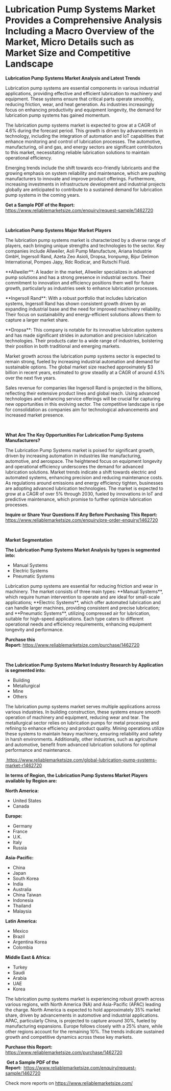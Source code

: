 <p><h1>Lubrication Pump Systems Market Provides a Comprehensive Analysis Including a Macro Overview of the Market, Micro Details such as Market Size and Competitive Landscape</h1></p><p><strong>Lubrication Pump Systems Market Analysis and Latest Trends</strong></p>
<p><p>Lubrication pump systems are essential components in various industrial applications, providing effective and efficient lubrication to machinery and equipment. These systems ensure that critical parts operate smoothly, reducing friction, wear, and heat generation. As industries increasingly focus on enhancing productivity and equipment longevity, the demand for lubrication pump systems has gained momentum.</p><p>The lubrication pump systems market is expected to grow at a CAGR of 4.6% during the forecast period. This growth is driven by advancements in technology, including the integration of automation and IoT capabilities that enhance monitoring and control of lubrication processes. The automotive, manufacturing, oil and gas, and energy sectors are significant contributors to this market, necessitating reliable lubrication solutions to maintain operational efficiency. </p><p>Emerging trends include the shift towards eco-friendly lubricants and the growing emphasis on system reliability and maintenance, which are pushing manufacturers to innovate and improve product offerings. Furthermore, increasing investments in infrastructure development and industrial projects globally are anticipated to contribute to a sustained demand for lubrication pump systems in the coming years.</p></p>
<p><strong>Get a Sample PDF of the Report:&nbsp;</strong> <a href="https://www.reliablemarketsize.com/enquiry/request-sample/1462720?utm_campaign=2944&utm_medium=2&utm_source=Github&utm_content=ia&utm_term=12042025&utm_id=lubrication-pump-systems">https://www.reliablemarketsize.com/enquiry/request-sample/1462720</a></p>
<p>&nbsp;</p>
<p><strong>Lubrication Pump Systems Major Market Players</strong></p>
<p><p>The lubrication pump systems market is characterized by a diverse range of players, each bringing unique strengths and technologies to the sector. Key companies include Allweiler, Aoli Pump Manufacture, Ariana Industrie GmbH, Ingersoll Rand, Azeta Zeo Asioli, Dropsa, Ironpump, Bijur Delimon International, Pompes Japy, Rdc Rodicar, and Rutschi Fluid.</p><p>**Allweiler**: A leader in the market, Allweiler specializes in advanced pump solutions and has a strong presence in industrial sectors. Their commitment to innovation and efficiency positions them well for future growth, particularly as industries seek to enhance lubrication processes. </p><p>**Ingersoll Rand**: With a robust portfolio that includes lubrication systems, Ingersoll Rand has shown consistent growth driven by an expanding industrial base and the need for improved machinery reliability. Their focus on sustainability and energy-efficient solutions allows them to capture a larger market share.</p><p>**Dropsa**: This company is notable for its innovative lubrication systems and has made significant strides in automation and precision lubrication technologies. Their products cater to a wide range of industries, bolstering their position in both traditional and emerging markets.</p><p>Market growth across the lubrication pump systems sector is expected to remain strong, fueled by increasing industrial automation and demand for sustainable options. The global market size reached approximately $3 billion in recent years, estimated to grow steadily at a CAGR of around 4.5% over the next five years.</p><p>Sales revenue for companies like Ingersoll Rand is projected in the billions, reflecting their extensive product lines and global reach. Using advanced technologies and enhancing service offerings will be crucial for capturing new opportunities in this evolving sector. The competitive landscape is ripe for consolidation as companies aim for technological advancements and increased market presence.</p></p>
<p>&nbsp;</p>
<p><strong>What Are The Key Opportunities For Lubrication Pump Systems Manufacturers?</strong></p>
<p><p>The Lubrication Pump Systems market is poised for significant growth, driven by increasing automation in industries like manufacturing, automotive, and aerospace. The heightened focus on equipment longevity and operational efficiency underscores the demand for advanced lubrication solutions. Market trends indicate a shift towards electric and automated systems, enhancing precision and reducing maintenance costs. As regulations around emissions and energy efficiency tighten, businesses are adopting advanced lubrication technologies. The market is expected to grow at a CAGR of over 5% through 2030, fueled by innovations in IoT and predictive maintenance, which promise to further optimize lubrication processes.</p></p>
<p><strong>Inquire or Share Your Questions If Any Before Purchasing This Report:</strong> <a href="https://www.reliablemarketsize.com/enquiry/pre-order-enquiry/1462720?utm_campaign=2944&utm_medium=2&utm_source=Github&utm_content=ia&utm_term=12042025&utm_id=lubrication-pump-systems">https://www.reliablemarketsize.com/enquiry/pre-order-enquiry/1462720</a></p>
<p>&nbsp;</p>
<p><strong>Market Segmentation</strong></p>
<p><strong>The Lubrication Pump Systems Market Analysis by types is segmented into:</strong></p>
<p><ul><li>Manual Systems</li><li>Electric Systems</li><li>Pneumatic Systems</li></ul></p>
<p><p>Lubrication pump systems are essential for reducing friction and wear in machinery. The market consists of three main types: **Manual Systems**, which require human intervention to operate and are ideal for small-scale applications; **Electric Systems**, which offer automated lubrication and can handle larger machines, providing consistent and precise lubrication; and **Pneumatic Systems**, utilizing compressed air for lubrication, suitable for high-speed applications. Each type caters to different operational needs and efficiency requirements, enhancing equipment longevity and performance.</p></p>
<p><strong>Purchase this Report:&nbsp;</strong><a href="https://www.reliablemarketsize.com/purchase/1462720?utm_campaign=2944&utm_medium=2&utm_source=Github&utm_content=ia&utm_term=12042025&utm_id=lubrication-pump-systems">https://www.reliablemarketsize.com/purchase/1462720</a></p>
<p>&nbsp;</p>
<p><strong>The Lubrication Pump Systems Market Industry Research by Application is segmented into:</strong></p>
<p><ul><li>Building</li><li>Metallurgical</li><li>Mine</li><li>Others</li></ul></p>
<p><p>The lubrication pump systems market serves multiple applications across various industries. In building construction, these systems ensure smooth operation of machinery and equipment, reducing wear and tear. The metallurgical sector relies on lubrication pumps for metal processing and refining to enhance efficiency and product quality. Mining operations utilize these systems to maintain heavy machinery, ensuring reliability and safety in harsh environments. Additionally, other industries, such as agriculture and automotive, benefit from advanced lubrication solutions for optimal performance and maintenance.</p></p>
<p><a href="https://www.reliablemarketsize.com/global-lubrication-pump-systems-market-r1462720?utm_campaign=2944&utm_medium=2&utm_source=Github&utm_content=ia&utm_term=12042025&utm_id=lubrication-pump-systems">&nbsp;https://www.reliablemarketsize.com/global-lubrication-pump-systems-market-r1462720</a></p>
<p><strong>In terms of Region, the Lubrication Pump Systems Market Players available by Region are:</strong></p>
<p>
    <p> <strong> North America: </strong>
        <ul>
            <li>United States</li>
            <li>Canada</li>
        </ul>
        </p> 
    <p> <strong> Europe: </strong>
        <ul>
            <li>Germany</li>
            <li>France</li>
            <li>U.K.</li>
            <li>Italy</li>
            <li>Russia</li>
        </ul>
        </p> 
    <p> <strong> Asia-Pacific: </strong>
        <ul>
            <li>China</li>
            <li>Japan</li>
            <li>South Korea</li>
            <li>India</li>
            <li>Australia</li>
            <li>China Taiwan</li>
            <li>Indonesia</li>
            <li>Thailand</li>
            <li>Malaysia</li>
        </ul>
        </p> 
    <p> <strong> Latin America: </strong>
        <ul>
            <li>Mexico</li>
            <li>Brazil</li>
            <li>Argentina Korea</li>
            <li>Colombia</li>
        </ul>
        </p> 
    <p> <strong> Middle East & Africa: </strong>
        <ul>
            <li>Turkey</li>
            <li>Saudi</li>
            <li>Arabia</li>
            <li>UAE</li>
            <li>Korea</li>
        </ul>
    </p>
    </p>
<p><p>The lubrication pump systems market is experiencing robust growth across various regions, with North America (NA) and Asia-Pacific (APAC) leading the charge. North America is expected to hold approximately 35% market share, driven by advancements in automotive and industrial applications. APAC, particularly China, is projected to capture around 30%, fueled by manufacturing expansions. Europe follows closely with a 25% share, while other regions account for the remaining 10%. The trends indicate sustained growth and competitive dynamics across these key markets.</p></p>
<p><strong>Purchase this Report: </strong><a href="https://www.reliablemarketsize.com/purchase/1462720?utm_campaign=2944&utm_medium=2&utm_source=Github&utm_content=ia&utm_term=12042025&utm_id=lubrication-pump-systems">https://www.reliablemarketsize.com/purchase/1462720</a></p>
<p>&nbsp;<strong>Get a Sample PDF of the Report:&nbsp;&nbsp;</strong><a href="https://www.reliablemarketsize.com/enquiry/request-sample/1462720?utm_campaign=2944&utm_medium=2&utm_source=Github&utm_content=ia&utm_term=12042025&utm_id=lubrication-pump-systems">https://www.reliablemarketsize.com/enquiry/request-sample/1462720</a></p>
<p><strong></strong></p>
<p>Check more reports on <a href="https://www.reliablemarketsize.com/?utm_campaign=2944&utm_medium=2&utm_source=Github&utm_content=ia&utm_term=12042025&utm_id=lubrication-pump-systems">https://www.reliablemarketsize.com/</a></p>